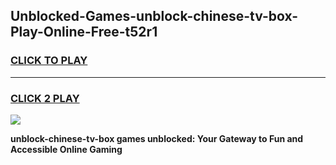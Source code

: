 
## Unblocked-Games-unblock-chinese-tv-box-Play-Online-Free-t52r1
<h3>
<a href="https://premium76.site?title=unblock-chinese-tv-box&ref=26A">CLICK TO PLAY</a></h3>
<hr>

<h3>
<a href="https://premium76.site?title=unblock-chinese-tv-box&ref=26A">CLICK 2 PLAY</a>
  
</h3>

<a href="https://premium76.site?title=unblock-chinese-tv-box&ref=26A"><img src="https://clearcache.store/games.png"></a>


**unblock-chinese-tv-box games unblocked: Your Gateway to Fun and Accessible Online Gaming**
